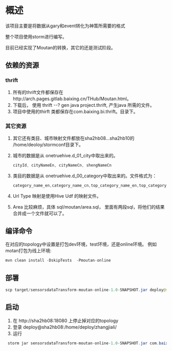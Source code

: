 # 概述
该项目主要是将数据从gary和event转化为神策所需要的格式

整个项目使用storm进行编写。

目前已经实现了Moutan的转换，其它的还是测试阶段。

## 依赖的资源
### thrift
1. 所有的thrift文件都保存在http://arch.pages.gitlab.baixing.cn/THub/Moutan.html。
2. 下载后， 使用 thrift --? gen java project.thrift, 产生java 所需的文件。
3. 项目中使用的thirft 类都保存在com.baixing.bi.thrift。目录下。


### 其它资源
 1. 其它还有类目、城市映射文件都放在sha2hb08...sha2hb10的 /home/deoloy/stormconf目录下。
 2. 城市的数据是从 onetruehive.d_01_city中取出来的。
    ``` java
    cityId, cityNameEn, cityNameCn, shengNameCn   
    ```
 3. 类目的数据是从 onetruehive.d_00_category中取出来的。文件格式为：
    ``` java
    category_name_en,category_name_cn,top_category_name_en,top_category_name_cn
    ```

 4. Url Type 映射是使用Hive Udf 的映射文件。

 5. Area 比较麻烦，具体 sql/moutan/area.sql， 里面有两段sql，将他们的结果合并成一个文件就可以了。
 
 


## 编译命令
在对应的topology中设置是打包dev环境，test环境，还是online环境。
例如motan打包为线上环境:

```java
mvn clean install -DskipTests  -Pmoutan-online
```

## 部署

```java
scp target/sensorsdataTransform-moutan-online-1.0-SNAPSHOT.jar deploy@sha2hb08:/home/deploy/zhangjiali/ 
```

## 启动

1. 在 http://sha2hb08:18080 上停止掉对应的topology
2. 登录 deploy@sha2hb08:/home/deploy/zhangjiali/ 
3. 运行 

```java
 storm jar sensorsdataTransform-moutan-online-1.0-SNAPSHOT.jar com.baixing.bi.topology.MoutanTopology
```
